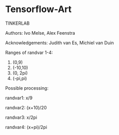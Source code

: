 # Tensorflow-Art
TINKERLAB

Authors: Ivo Melse, Alex Feenstra

Acknowledgements:
Judith van Es, Michiel van Duin


Ranges of randvar 1-4:
1.  (0,9)
2.  (-10,10)
3.  (0, 2pi)
4.  (-pi,pi)


Possible processing:

randvar1: x/9

randvar2: (x+10)/20

randvar3: x/2pi

randvar4: (x+pi)/2pi





